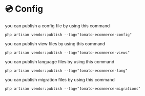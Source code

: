 # 💿 Config

you can publish a config file by using this command

```
php artisan vendor:publish --tag="tomato-ecommerce-config"
```

you can publish view files by using this command

```
php artisan vendor:publish --tag="tomato-ecommerce-views"
```

you can publish language files by using this command

```
php artisan vendor:publish --tag="tomato-ecommerce-lang"
```

you can publish migration files by using this command

```
php artisan vendor:publish --tag="tomato-ecommerce-migrations"
```
